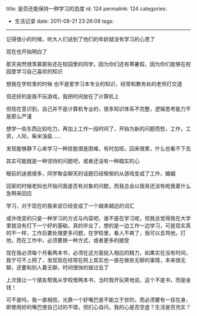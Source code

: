 title: 是否还能保持一种学习的态度
id: 124
permalink: 124
categories:
  - 生活记录
date: 2011-08-21 23:26:08
tags:
---

记得很小的时候，听大人们说到了他们的年龄就没有学习的心思了

现在也开始明白了

那天突然很羡慕那些还在校园里的同学，因为你们还有寒暑假，因为你们能够在校园里学习自己喜欢的知识

想我在学校里的时候 也不是爱学习本专业的知识，经常和教务处的老师打交道

但还好的是我不玩游戏，我把时间放在了计算机上
<!-- more -->
但现在意识到，自己并不是计算机专业的，很多知识体系不完整，逻辑思考能力不是那么严谨

想学一些东西比较吃力，再加上工作一段时间了，开始为新的问题而愁，工作，工资，人际，柴米油盐……

发现能够静下心来学习一种技能很是困难，有时加班，回来很累，什么也看不下去

其实可能就是一种坚持的问题吧，或者还没有一种踏实的心

眼前的迷惑很多，同学聚会聊天的话题已经惭惭的从游戏变成了工作，婚姻

回家的时候老妈也开始问我是否有对象的问题，而我总会以我哥还没有呢我着什么急啊来回应

学习，对于现在的我来说已经变成了一个越来越远的词汇

或许改变的只是一种学习的方式与内容吧，谁不是在学习呢，但我总觉得我在大学里就没有打下一个好的基础，真的毕业了，想的是一边工作一边学习，可是现实真的不一样，工作后要处理更多问题，在学校里，看人不爽了，我可以去骂他，打他，而在工作中，必须要换一种方式，或者更多的接受

现在我必须每个月看两本书，必须在这方面投入相应的精力，如果实在没有时间，我宁可不上网了，发现现在经常在网上其实也一直在做些无聊的事情，本来很无聊，还要和别人着无聊，时间很快的就过去了

上次我让一个朋友帮我从学校借两本书，当时我开玩笑地说，这个不是书，而是金钱！

可不是吗，我一直相信，光靠一个好嘴巴是不能立于世的，而必须要有一技在身，即使用好的嘴巴使自己过的不错，但扪心自问，我的心是否空虚？生活是否充实？